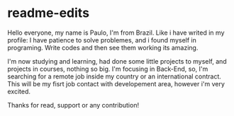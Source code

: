 # readme-edits
Hello everyone, my name is Paulo, I'm from Brazil. Like i have writed in my profile: I have patience to solve problemes, and i found myself in programing. Write codes and then see them working its amazing.

I'm now studying and learning, had done some little projects to myself, and projects in courses, nothing so big. I'm focusing in Back-End, so, I'm searching for a remote job inside my country or an international contract. This will be my fisrt job contact with developement area, however i'm very excited.

Thanks for read, support or any contribution!
